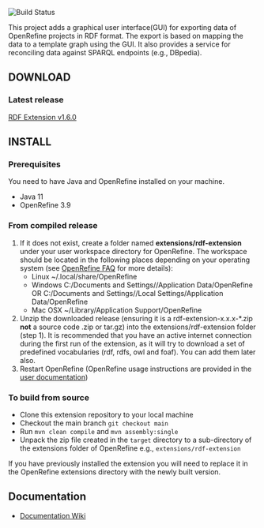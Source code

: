 ![Build Status](https://github.com/stkenny/grefine-rdf-extension/workflows/Java%20CI%20with%20Maven/badge.svg)

This project adds a graphical user interface(GUI) for exporting data of OpenRefine projects in RDF format. The export is based on mapping the data to a template graph using the GUI. It also provides a service for reconciling data against SPARQL endpoints (e.g., DBpedia).

## DOWNLOAD

### Latest release

[RDF Extension v1.6.0](https://github.com/stkenny/grefine-rdf-extension/releases/download/v1.6.0/rdf-extension-1.6.0.zip)

## INSTALL

### Prerequisites

You need to have Java and OpenRefine installed on your machine.
  * Java 11
  * OpenRefine 3.9

### From compiled release

1. If it does not exist, create a folder named **extensions/rdf-extension** under your user workspace directory for OpenRefine. The workspace should be located in the following places depending on your operating system (see [OpenRefine FAQ](https://github.com/OpenRefine/OpenRefine/wiki/FAQ-Where-Is-Data-Stored) for more details):
    * Linux ~/.local/share/OpenRefine
    * Windows C:/Documents and Settings/<user>/Application Data/OpenRefine OR C:/Documents and Settings/<user>/Local Settings/Application Data/OpenRefine
    * Mac OSX ~/Library/Application Support/OpenRefine
2. Unzip the downloaded release (ensuring it is a rdf-extension-x.x.x-*.zip **not** a source code .zip or tar.gz) into the extensions/rdf-extension folder (step 1).
It is recommended that you have an active internet connection during the first run of the extension, as it will try to download a set of predefined vocabularies (rdf, rdfs, owl and foaf). You can add them later also.
3. Restart OpenRefine (OpenRefine usage instructions are provided in the [user documentation](https://github.com/OpenRefine/OpenRefine/wiki/Installation-Instructions#release-version))

### To build from source
- Clone this extension repository to your local machine
- Checkout the main branch `git checkout main`
- Run `mvn clean compile` and `mvn assembly:single`
- Unpack the zip file created in the `target` directory to a sub-directory of the extensions folder of OpenRefine e.g., `extensions/rdf-extension`

If you have previously installed the extension you will need to replace it in the OpenRefine extensions directory with the newly built version.

## Documentation
* [Documentation Wiki](https://github.com/stkenny/grefine-rdf-extension/wiki)
